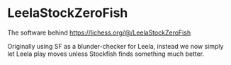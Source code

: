 # LeelaStockZeroFish

The software behind https://lichess.org/@/LeelaStockZeroFish

Originally using SF as a blunder-checker for Leela, instead we now simply let Leela play moves unless Stockfish finds something much better. 
